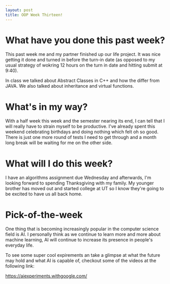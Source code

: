 ```yaml
---
layout: post
title: OOP Week Thirteen!
---
```


# What have you done this past week?

This past week me and my partner finished up our life project. It was nice getting it done and turned in before the turn-in date (as opposed to my usual strategy of wokring 12 hours on the turn in date and hitting submit at 9:40).

In class we talked about Abstract Classes in C++ and how the differ from JAVA. We also talked about inheritance and virtual functions.

# What's in my way?

With a half week this week and the semester nearing its end, I can tell that I will really have to strain myself to be productive. I've already spent this weekend celebrating birthdays and doing nothing which felt oh so good. There is just one more round of tests I need to get through and a month long break will be waiting for me on the other side.

# What will I do this week?

I have an algorithms assignment due Wednesday and afterwards, I'm looking forward to spending Thanksgiving with my family. My younger brother has moved out and started college at UT so I know they're going to be excited to have us all back home. 

# Pick-of-the-week

One thing that is becoming increasingly popular in the computer science field is AI. I personally think as we continue to learn more and more about machine learning, AI will continue to increase its presence in people's everyday life.

To see some super cool expirements an take a glimpse at what the future may hold and what AI is capable of, checkout some of the videos at the following link:

https://aiexperiments.withgoogle.com/
